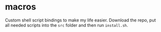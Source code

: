 # macros
Custom shell script bindings to make my life easier. Download the repo, put all needed scripts into the `src` folder and then run `install.sh`. 
